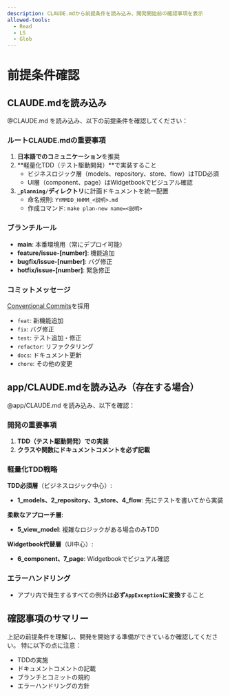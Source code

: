 ```yaml
---
description: CLAUDE.mdから前提条件を読み込み、開発開始前の確認事項を表示
allowed-tools:
  - Read
  - LS
  - Glob
---
```


# 前提条件確認

## CLAUDE.mdを読み込み

@CLAUDE.md を読み込み、以下の前提条件を確認してください：

### ルートCLAUDE.mdの重要事項

1. **日本語でのコミュニケーション**を推奨
2. **軽量化TDD（テスト駆動開発）**で実装すること
   - ビジネスロジック層（models、repository、store、flow）はTDD必須
   - UI層（component、page）はWidgetbookでビジュアル確認
3. **`_planning/`ディレクトリ**に計画ドキュメントを統一配置
   - 命名規則: `YYMMDD_HHMM_<説明>.md`
   - 作成コマンド: `make plan-new name=<説明>`

### ブランチルール

- **main**: 本番環境用（常にデプロイ可能）
- **feature/issue-[number]**: 機能追加
- **bugfix/issue-[number]**: バグ修正
- **hotfix/issue-[number]**: 緊急修正

### コミットメッセージ

[Conventional Commits](https://www.conventionalcommits.org/ja/v1.0.0/)を採用

- `feat`: 新機能追加
- `fix`: バグ修正
- `test`: テスト追加・修正
- `refactor`: リファクタリング
- `docs`: ドキュメント更新
- `chore`: その他の変更

## app/CLAUDE.mdを読み込み（存在する場合）

@app/CLAUDE.md を読み込み、以下を確認：

### 開発の重要事項

1. **TDD（テスト駆動開発）での実装**
2. **クラスや関数にドキュメントコメントを必ず記載**

### 軽量化TDD戦略

**TDD必須層**（ビジネスロジック中心）:

- **1_models、2_repository、3_store、4_flow**: 先にテストを書いてから実装

**柔軟なアプローチ層**:

- **5_view_model**: 複雑なロジックがある場合のみTDD

**Widgetbook代替層**（UI中心）:

- **6_component、7_page**: Widgetbookでビジュアル確認

### エラーハンドリング

- アプリ内で発生するすべての例外は**必ず`AppException`に変換**すること

## 確認事項のサマリー

上記の前提条件を理解し、開発を開始する準備ができているか確認してください。
特に以下の点に注意：

- TDDの実施
- ドキュメントコメントの記載
- ブランチとコミットの規約
- エラーハンドリングの方針
